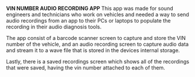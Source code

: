 **VIN NUMBER AUDIO RECORDING APP**
This app was made for sound engineers and technicians who work on vehicles and needed a way to send audio recordings from an app
to their PCs or laptops to populate the recording in their audio diagnosis tools.

The app consist of a barcode scanner screen to capture and store the VIN number of the vehicle, and an audio recording screen
to capture audio data and stream it to a wave file that is stored in the devices internal storage.

Lastly, there is a saved recordings screen which shows all of the recordings that were saved, having the vin number attached to each of them.
